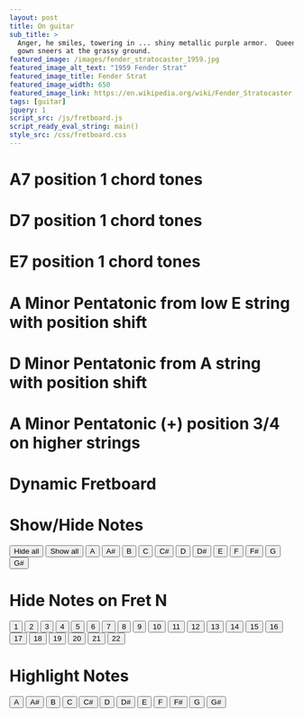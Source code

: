 ```yaml
---
layout: post
title: On guitar
sub_title: >
  Anger, he smiles, towering in ... shiny metallic purple armor.  Queen Jealousy, envy waits behind him; her fiery green
  gown sneers at the grassy ground.
featured_image: /images/fender_stratocaster_1959.jpg
featured_image_alt_text: "1959 Fender Strat"
featured_image_title: Fender Strat
featured_image_width: 650
featured_image_link: https://en.wikipedia.org/wiki/Fender_Stratocaster
tags: [guitar]
jquery: 1
script_src: /js/fretboard.js
script_ready_eval_string: main()
style_src: /css/fretboard.css
---
```


# A7 position 1 chord tones

<div class="fretboard-container"
     id="fb-a7-p1"
     width="800"
     height="200"
     notes="5,5 4,4 4,7 3,5 3,7 2,6 2,9 1,5 1,8 0,5 0,9"
     highlightNotes="A,red Csharp,green E,blue G,orange"
     ></div>

# D7 position 1 chord tones

<div class="fretboard-container"
     id="fb-d7-p1"
     width="800"
     height="200"
     notes="5,5 5,8 4,5 3,4 3,7 2,5 2,7 1,7 0,5 0,8"
     highlightNotes="D,red Fsharp,green A,blue C,orange"
     ></div>

# E7 position 1 chord tones

<div class="fretboard-container"
     id="fb-e7-p1"
     width="800"
     height="200"
     notes="5,4 5,7 4,5 4,7 3,6 2,4 2,7 1,5 1,9 0,4 0,7"
     highlightNotes="E,red Gsharp,green B,blue D,orange"
     ></div>

# A Minor Pentatonic from low E string with position shift

<div class="fretboard-container"
     id="fb1"
     width="800"
     height="200"
     notes="5,5 4,3 4,5 4,7 3,5 3,7 2,5 2,7 2,9 1,8 1,10 0,8 0,10 0,12"
     highlightNotes="A,red Csharp,green E,blue G,orange"
     ></div>

# D Minor Pentatonic from A string with position shift

<div class="fretboard-container"
     id="fb2"
     width="800"
     height="200"
     notes="4,5 3,3 3,5 3,7 2,5 2,7 1,6 1,8 1,10 0,8 0,10"
     highlightNotes="D,red Fsharp,green A,blue C,orange"
     ></div>

# A Minor Pentatonic (+) position 3/4 on higher strings

<div class="fretboard-container"
     id="fb3"
     width="800"
     height="200"
     notes="2,12 2,14 1,10 1,12 1,13 1,14 0,10 0,12 1,12 1,15 0,15 1,17 0,17"
     highlightNotes="A,red Csharp,green E,blue G,orange"
     ></div>

# Dynamic Fretboard

<div class="fretboard-container" id="fb" width="800" height="200" notes="all"></div>

# Show/Hide Notes

<p>
  <button onclick="hideAllNotes('#fb')">Hide all</button>
  <button onclick="showAllNotes('#fb')">Show all</button>
  <button onclick="showHideNote('#fb', 'A')">A</button>
  <button onclick="showHideNote('#fb', 'Asharp')">A#</button>
  <button onclick="showHideNote('#fb', 'B')">B</button>
  <button onclick="showHideNote('#fb', 'C')">C</button>
  <button onclick="showHideNote('#fb', 'Csharp')">C#</button>
  <button onclick="showHideNote('#fb', 'D')">D</button>
  <button onclick="showHideNote('#fb', 'Dsharp')">D#</button>
  <button onclick="showHideNote('#fb', 'E')">E</button>
  <button onclick="showHideNote('#fb', 'F')">F</button>
  <button onclick="showHideNote('#fb', 'Fsharp')">F#</button>
  <button onclick="showHideNote('#fb', 'G')">G</button>
  <button onclick="showHideNote('#fb', 'Gsharp')">G#</button>
</p>

# Hide Notes on Fret N

<p>
  <button onclick="hideNotesOnFret('#fb', '1')">1</button>
  <button onclick="hideNotesOnFret('#fb', '2')">2</button>
  <button onclick="hideNotesOnFret('#fb', '3')">3</button>
  <button onclick="hideNotesOnFret('#fb', '4')">4</button>
  <button onclick="hideNotesOnFret('#fb', '5')">5</button>
  <button onclick="hideNotesOnFret('#fb', '6')">6</button>
  <button onclick="hideNotesOnFret('#fb', '7')">7</button>
  <button onclick="hideNotesOnFret('#fb', '8')">8</button>
  <button onclick="hideNotesOnFret('#fb', '9')">9</button>
  <button onclick="hideNotesOnFret('#fb', '10')">10</button>
  <button onclick="hideNotesOnFret('#fb', '11')">11</button>
  <button onclick="hideNotesOnFret('#fb', '12')">12</button>
  <button onclick="hideNotesOnFret('#fb', '13')">13</button>
  <button onclick="hideNotesOnFret('#fb', '14')">14</button>
  <button onclick="hideNotesOnFret('#fb', '15')">15</button>
  <button onclick="hideNotesOnFret('#fb', '16')">16</button>
  <button onclick="hideNotesOnFret('#fb', '17')">17</button>
  <button onclick="hideNotesOnFret('#fb', '18')">18</button>
  <button onclick="hideNotesOnFret('#fb', '19')">19</button>
  <button onclick="hideNotesOnFret('#fb', '20')">20</button>
  <button onclick="hideNotesOnFret('#fb', '21')">21</button>
  <button onclick="hideNotesOnFret('#fb', '22')">22</button>
</p>

# Highlight Notes

<p>
  <button onclick="highlightNote('#fb', 'A')">A</button>
  <button onclick="highlightNote('#fb', 'Asharp')">A#</button>
  <button onclick="highlightNote('#fb', 'B')">B</button>
  <button onclick="highlightNote('#fb', 'C')">C</button>
  <button onclick="highlightNote('#fb', 'Csharp')">C#</button>
  <button onclick="highlightNote('#fb', 'D')">D</button>
  <button onclick="highlightNote('#fb', 'Dsharp')">D#</button>
  <button onclick="highlightNote('#fb', 'E')">E</button>
  <button onclick="highlightNote('#fb', 'F')">F</button>
  <button onclick="highlightNote('#fb', 'Fsharp')">F#</button>
  <button onclick="highlightNote('#fb', 'G')">G</button>
  <button onclick="highlightNote('#fb', 'Gsharp')">G#</button>
</p>
